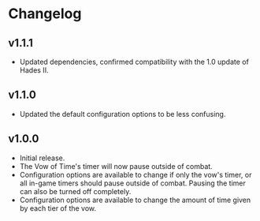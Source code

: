 # Changelog

## v1.1.1

<!--Releasenotes start-->
- Updated dependencies, confirmed compatibility with the 1.0 update of Hades II.
<!--Releasenotes end-->

## v1.1.0

- Updated the default configuration options to be less confusing.

## v1.0.0

- Initial release.
- The Vow of Time's timer will now pause outside of combat.
- Configuration options are available to change if only the vow's timer, or all in-game timers should pause outside of combat. Pausing the timer can also be turned off completely.
- Configuration options are available to change the amount of time given by each tier of the vow.
